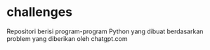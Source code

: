 # challenges
Repositori berisi program-program Python yang dibuat berdasarkan problem yang diberikan oleh chatgpt.com
